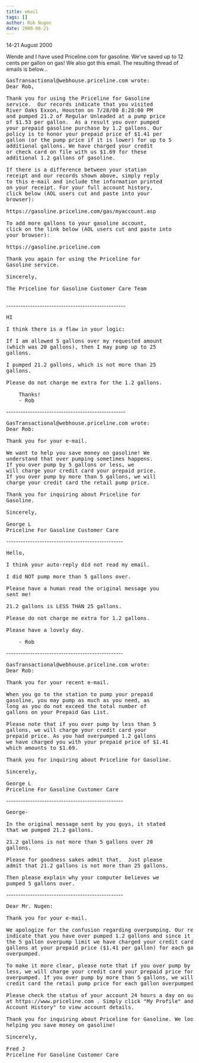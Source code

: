 ```yaml
---
title: email
tags: []
author: Rob Nugen
date: 2000-08-21
---
```



<p class=date>14-21 August 2000 </p>

<p>Wende and I have used Priceline.com for gasoline.  We've saved up to 12
cents per gallon on gas!  We also got this email.   The resulting thread of
emails is below...

<pre>
GasTransactional@webhouse.priceline.com wrote:
Dear Rob,

Thank you for using the Priceline for Gasoline
service.  Our records indicate that you visited
River Oaks Exxon, Houston on 7/28/00 8:28:00 PM
and pumped 21.2 of Regular Unleaded at a pump price
of $1.53 per gallon.  As a result you over pumped
your prepaid gasoline purchase by 1.2 gallons. Our
policy is to honor your prepaid price of $1.41 per
gallon (or the pump price if it is lower) for up to 5
additional gallons. We have charged your credit
or check card on file with us $1.69 for these
additional 1.2 gallons of gasoline.

If there is a difference between your station
receipt and our records shown above, simply reply
to this e-mail and include the information printed
on your receipt. For your full account history,
click below (AOL users cut and paste into your
browser):

https://gasoline.priceline.com/gas/myaccount.asp

To add more gallons to your gasoline account,
click on the link below (AOL users cut and paste into
your browser):

https://gasoline.priceline.com

Thank you again for using the Priceline for
Gasoline service.

Sincerely,

The Priceline for Gasoline Customer Care Team

</pre>

<p>--------------------------------------------------

<pre>
HI

I think there is a flaw in your logic:

If I am allowed 5 gallons over my requested amount
(which was 20 gallons), then I may pump up to 25
gallons.

I pumped 21.2 gallons, which is not more than 25
gallons.

Please do not charge me extra for the 1.2 gallons.

    Thanks!
    - Rob
</pre>

<p>--------------------------------------------------

<pre>
GasTransactional@webhouse.priceline.com wrote:
Dear Rob:

Thank you for your e-mail.

We want to help you save money on gasoline! We
understand that over pumping sometimes happens.
If you over pump by 5 gallons or less, we
will charge your credit card your prepaid price.
If you over pump by more than 5 gallons, we will
charge your credit card the retail pump price.

Thank you for inquiring about Priceline for
Gasoline.

Sincerely,

George L
Priceline For Gasoline Customer Care
</pre>

<p>-------------------------------------------------

<pre>
Hello,

I think your auto-reply did not read my email.

I did NOT pump more than 5 gallons over.

Please have a human read the original message you
sent me!

21.2 gallons is LESS THAN 25 gallons.

Please do not charge me extra for 1.2 gallons.

Please have a lovely day.

    - Rob
</pre>

<p>-------------------------------------------------

<pre>
GasTransactional@webhouse.priceline.com wrote:
Dear Rob:

Thank you for your recent e-mail.

When you go to the station to pump your prepaid
gasoline, you may pump as much as you need, as
long as you do not exceed the total number of
gallons on your Prepaid Gas List.

Please note that if you over pump by less than 5
gallons, we will charge your credit card your
prepaid price. As you had overpumped 1.2 gallons
we have charged you with your prepaid price of $1.41
which amounts to $1.69.

Thank you for inquiring about Priceline for Gasoline.

Sincerely,

George L
Priceline For Gasoline Customer Care
</pre>

<p>-------------------------------------------------

<pre>
George-

In the original message sent by you guys, it stated
that we pumped 21.2 gallons.

21.2 gallons is not more than 5 gallons over 20
gallons.

Please for goodness sakes admit that.  Just please
admit that 21.2 gallons is not more than 25 gallons.

Then please explain why your computer believes we
pumped 5 gallons over.
</pre>

<p>-------------------------------------------------

<pre>
Dear Mr. Nugen:

Thank you for your e-mail.

We apologize for the confusion regarding overpumping. Our records
indicate that you have over pumped 1.2 gallons and since it falls below
the 5 gallon overpump limit we have charged your credit card for 1.2
gallons at your prepaid price ($1.41 per gallon) for each gallon
overpumped.

To make it more clear, please note that if you over pump by 5 gallons or
less, we will charge your credit card your prepaid price for each gallon
overpumped. If you over pump by more than 5 gallons, we will charge your
credit card the retail pump price for each gallon overpumped.

Please check the status of your account 24 hours a day on our Web site
at https://www.priceline.com . Simply click "My Profile" and "Your
Account History" to view account details.

Thank you for inquiring about Priceline for Gasoline. We look forward to
helping you save money on gasoline!

Sincerely,

Fred J
Priceline For Gasoline Customer Care
</pre>


